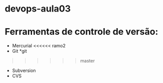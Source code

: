 # devops-aula03
# Ferramentas de controle de versão:
* Mercurial
<<<<<< ramo2
* Git
*git
>>>>>> master
* Subversion
* CVS
